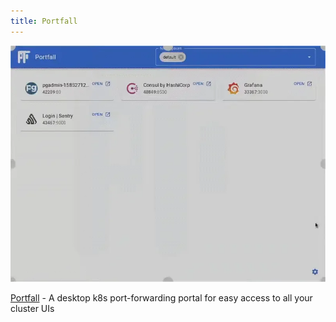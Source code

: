 ```yaml
---
title: Portfall
---
```


![Portfall](../../../../assets/showcase-images/portfall.webp)

[Portfall](https://github.com/rekon-oss/portfall) - A desktop k8s
port-forwarding portal for easy access to all your cluster UIs
